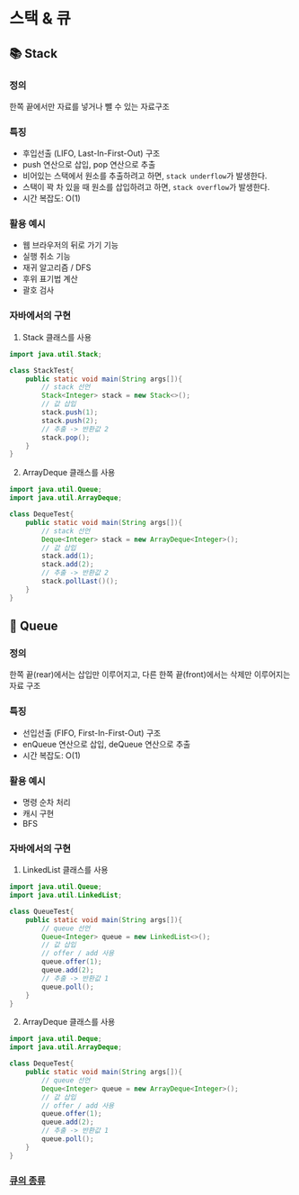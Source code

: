 # 스택 & 큐
## :books: Stack
### 정의
한쪽 끝에서만 자료를 넣거나 뺄 수 있는 자료구조
### 특징
- 후입선출 (LIFO, Last-In-First-Out) 구조
- push 연산으로 삽입, pop 연산으로 추출
- 비어있는 스택에서 원소를 추출하려고 하면, `stack underflow`가 발생한다.
- 스택이 꽉 차 있을 때 원소를 삽입하려고 하면, `stack overflow`가 발생한다.
- 시간 복잡도: O(1)
### 활용 예시
- 웹 브라우저의 뒤로 가기 기능
- 실행 취소 기능
- 재귀 알고리즘 / DFS
- 후위 표기법 계산
- 괄호 검사
### 자바에서의 구현
1. Stack 클래스를 사용
```java
import java.util.Stack;

class StackTest{
    public static void main(String args[]){
        // stack 선언
        Stack<Integer> stack = new Stack<>();
        // 값 삽입
        stack.push(1);
        stack.push(2);
        // 추출 -> 반환값 2
        stack.pop();
    }
}
```
2. ArrayDeque 클래스를 사용
```java
import java.util.Queue;
import java.util.ArrayDeque;

class DequeTest{
    public static void main(String args[]){
        // stack 선언
        Deque<Integer> stack = new ArrayDeque<Integer>();
        // 값 삽입
        stack.add(1);
        stack.add(2);
        // 추출 -> 반환값 2
        stack.pollLast()();
    }
}
```

## :monorail: Queue
### 정의
한쪽 끝(rear)에서는 삽입만 이루어지고, 다른 한쪽 끝(front)에서는 삭제만 이루어지는 자료 구조
### 특징
- 선입선출 (FIFO, First-In-First-Out) 구조
- enQueue 연산으로 삽입, deQueue 연산으로 추출
- 시간 복잡도: O(1)
### 활용 예시
- 명령 순차 처리
- 캐시 구현
- BFS
### 자바에서의 구현
1. LinkedList 클래스를 사용
```java
import java.util.Queue;
import java.util.LinkedList;

class QueueTest{
    public static void main(String args[]){
        // queue 선언
        Queue<Integer> queue = new LinkedList<>();
        // 값 삽입
        // offer / add 사용
        queue.offer(1);
        queue.add(2);
        // 추출 -> 반환값 1
        queue.poll();
    }
}
```
2. ArrayDeque 클래스를 사용
```java
import java.util.Deque;
import java.util.ArrayDeque;

class DequeTest{
    public static void main(String args[]){
        // queue 선언
        Deque<Integer> queue = new ArrayDeque<Integer>();
        // 값 삽입
        // offer / add 사용
        queue.offer(1);
        queue.add(2);
        // 추출 -> 반환값 1
        queue.poll();
    }
}
```

### [큐의 종류](./Queue.md)
